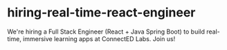 # hiring-real-time-react-engineer
We're hiring a Full Stack Engineer (React + Java Spring Boot) to build real-time, immersive learning apps at ConnectED Labs. Join us!
